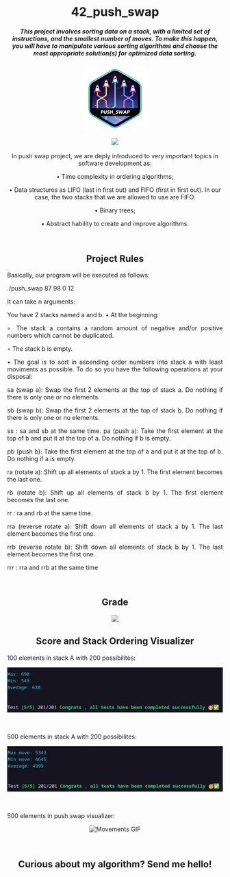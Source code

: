 <div align="center">

# 42_push_swap

<h5>
 This project involves sorting data on a stack, with a limited set of instructions, and the smallest number of moves. To make this happen, you will have to manipulate various sorting algorithms and choose the most appropriate solution(s) for optimized data sorting.
</h5>

<img src="https://github.com/pedromelocf/42_utilities/blob/master/push_swape.png" />

![](https://komarev.com/ghpvc/?username=pedromelocf)


 In push swap project, we are deply introduced to very important topics in software development as:
  
• Time complexity in ordering algorithms;

• Data structures as LIFO (last in first out) and FIFO (first in first out). In our case, the two stacks that we are allowed to use are FIFO.

• Binary trees;

• Abstract hability to create and improve algorithms.

</br>

<h2> Project Rules </h2>

<div align="justify">

Basically, our program will be executed as follows:

./push_swap 87 98 0 12

It can take n arguments:

You have 2 stacks named a and b.
• At the beginning:

◦ The stack a contains a random amount of negative and/or positive numbers
which cannot be duplicated.

◦ The stack b is empty.

• The goal is to sort in ascending order numbers into stack a with least moviments as possible. To do so you have the following operations at your disposal:

sa (swap a): Swap the first 2 elements at the top of stack a.
Do nothing if there is only one or no elements.

sb (swap b): Swap the first 2 elements at the top of stack b.
Do nothing if there is only one or no elements.

ss : sa and sb at the same time.
pa (push a): Take the first element at the top of b and put it at the top of a.
Do nothing if b is empty.

pb (push b): Take the first element at the top of a and put it at the top of b.
Do nothing if a is empty.

ra (rotate a): Shift up all elements of stack a by 1.
The first element becomes the last one.

rb (rotate b): Shift up all elements of stack b by 1.
The first element becomes the last one.

rr : ra and rb at the same time.

rra (reverse rotate a): Shift down all elements of stack a by 1.
The last element becomes the first one.

rrb (reverse rotate b): Shift down all elements of stack b by 1.
The last element becomes the first one.

rrr : rra and rrb at the same time 

</div>

</br>

<h2> Grade </h2>

<img src="https://github.com/pedromelocf/utilities/blob/master/100_grade.png" />

<h2> Score and Stack Ordering Visualizer </h2>

<p align="justify"> 100 elements in stack A with 200 possibilites:</p>

![100 elements](https://github.com/pedromelocf/42_utilities/blob/master/100elements.png)

<br>

<p align="justify"> 500 elements in stack A with 200 possibilites:</p>

![500 elements](https://github.com/pedromelocf/42_utilities/blob/master/500elements.png)

<br>

<p align="justify"> 500 elements in push swap visualizer:</p>

![Movements GIF](https://github.com/pedromelocf/42_utilities/blob/master/movements.gif)

<br>

<h2> Curious about my algorithm? Send me hello! </h2>

</div>
